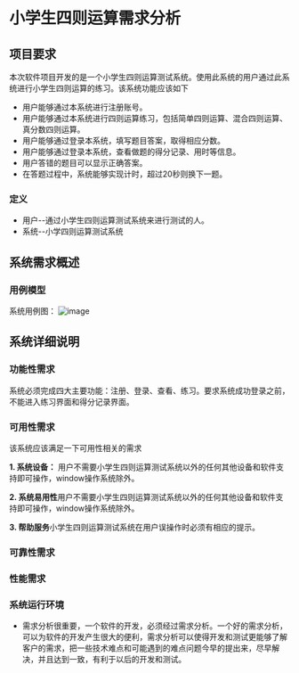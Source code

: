 # 小学生四则运算需求分析
## 项目要求
本次软件项目开发的是一个小学生四则运算测试系统。使用此系统的用户通过此系统进行小学生四则运算的练习。该系统功能应该如下
- 用户能够通过本系统进行注册账号。
- 用户能够通过本系统进行四则运算练习，包括简单四则运算、混合四则运算、真分数四则运算。
- 用户能够通过登录本系统，填写题目答案，取得相应分数。
- 用户能够通过登录本系统，查看做题的得分记录、用时等信息。
- 用户答错的题目可以显示正确答案。
- 在答题过程中，系统能够实现计时，超过20秒则换下一题。

### 定义
- 用户--通过小学生四则运算测试系统来进行测试的人。
- 系统--小学四则运算测试系统

## 系统需求概述
### 用例模型
系统用例图：
![image](C:\Users\wangxuyang\Desktop\系统用例图.png)
## 系统详细说明
### 功能性需求
系统必须完成四大主要功能：注册、登录、查看、练习。要求系统成功登录之前，不能进入练习界面和得分记录界面。
### 可用性需求
该系统应该满足一下可用性相关的需求

**1. 系统设备：**
用户不需要小学生四则运算测试系统以外的任何其他设备和软件支持即可操作，window操作系统除外。

**2. 系统易用性**用户不需要小学生四则运算测试系统以外的任何其他设备和软件支持即可操作，window操作系统除外。

**3. 帮助服务**小学生四则运算测试系统在用户误操作时必须有相应的提示。

### 可靠性需求

### 性能需求

### 系统运行环境


- 需求分析很重要，一个软件的开发，必须经过需求分析。一个好的需求分析，可以为软件的开发产生很大的便利，需求分析可以使得开发和测试更能够了解客户的需求，把一些技术难点和可能遇到的难点问题今早的提出来，尽早解决，并且达到一致，有利于以后的开发和测试。
